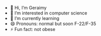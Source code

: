 - 👋 Hi, I’m Geraimy
- 👀 I’m interested in computer science
- 🌱 I’m currently learning
- 😄 Pronouns: normal but soon F-22/F-35
- ⚡ Fun fact: not obese

<!---
jeremiecbz/jeremiecbz is a ✨ special ✨ repository because its `README.md` (this file) appears on your GitHub profile.
You can click the Preview link to take a look at your changes.
--->
